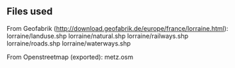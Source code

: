 ## Files used

From Geofabrik (http://download.geofabrik.de/europe/france/lorraine.html):
  lorraine/landuse.shp
  lorraine/natural.shp
  lorraine/railways.shp
  lorraine/roads.shp
  lorraine/waterways.shp

From Openstreetmap (exported):
  metz.osm

